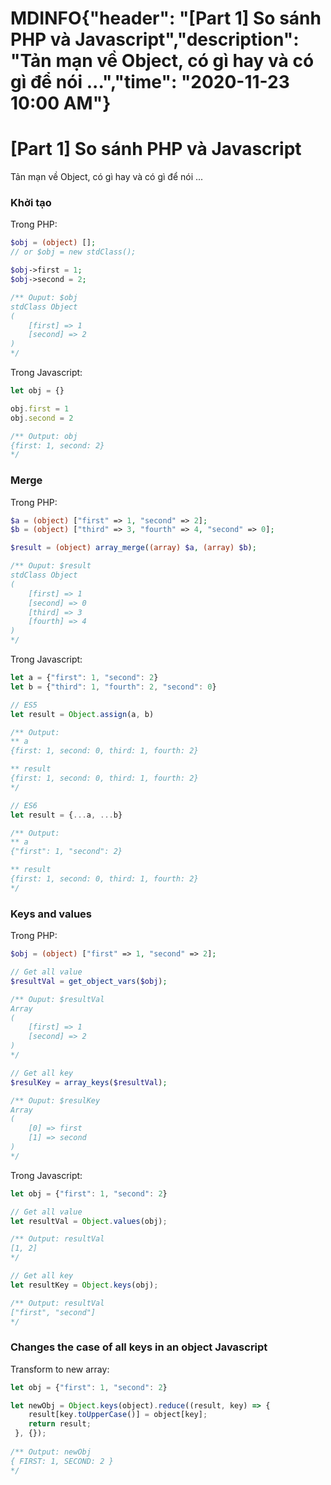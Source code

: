 # MDINFO{"header": "[Part 1] So sánh PHP và Javascript","description": "Tản mạn về Object, có gì hay và có gì để nói ...","time": "2020-11-23 10:00 AM"}
# [Part 1] So sánh PHP và Javascript

Tản mạn về Object, có gì hay và có gì để nói ...

### Khởi tạo

Trong PHP:
```php
$obj = (object) [];
// or $obj = new stdClass();

$obj->first = 1;
$obj->second = 2;

/** Ouput: $obj
stdClass Object
(
    [first] => 1
    [second] => 2
)
*/
```

Trong Javascript:
```js
let obj = {}

obj.first = 1
obj.second = 2

/** Output: obj
{first: 1, second: 2}
*/
```

### Merge

Trong PHP:
```php
$a = (object) ["first" => 1, "second" => 2];
$b = (object) ["third" => 3, "fourth" => 4, "second" => 0];

$result = (object) array_merge((array) $a, (array) $b);

/** Ouput: $result
stdClass Object
(
    [first] => 1
    [second] => 0
    [third] => 3
    [fourth] => 4
)
*/
```

Trong Javascript:
```js
let a = {"first": 1, "second": 2}
let b = {"third": 1, "fourth": 2, "second": 0}

// ES5
let result = Object.assign(a, b)

/** Output: 
** a
{first: 1, second: 0, third: 1, fourth: 2}

** result
{first: 1, second: 0, third: 1, fourth: 2}
*/

// ES6
let result = {...a, ...b}

/** Output: 
** a
{"first": 1, "second": 2}

** result
{first: 1, second: 0, third: 1, fourth: 2}
*/
```

### Keys and values 

Trong PHP:
```php
$obj = (object) ["first" => 1, "second" => 2];

// Get all value
$resultVal = get_object_vars($obj);

/** Ouput: $resultVal
Array
(
    [first] => 1
    [second] => 2
)
*/

// Get all key
$resulKey = array_keys($resultVal);

/** Ouput: $resulKey
Array
(
    [0] => first
    [1] => second
)
*/
```

Trong Javascript:
```js
let obj = {"first": 1, "second": 2}

// Get all value
let resultVal = Object.values(obj);

/** Output: resultVal
[1, 2]
*/

// Get all key
let resultKey = Object.keys(obj);

/** Output: resultVal
["first", "second"]
*/
```

### Changes the case of all keys in an object Javascript

Transform to new array:

```js
let obj = {"first": 1, "second": 2}

let newObj = Object.keys(object).reduce((result, key) => {
    result[key.toUpperCase()] = object[key];
    return result;
 }, {});
 
/** Output: newObj
{ FIRST: 1, SECOND: 2 }
*/
```